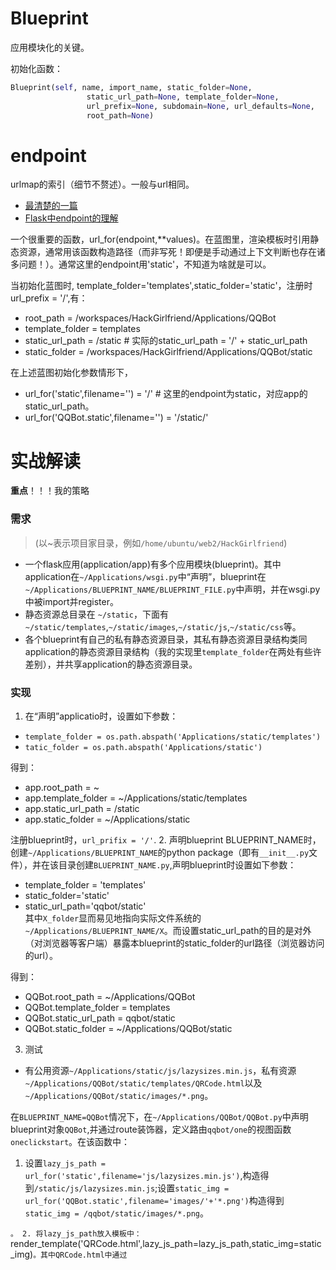 # Blueprint
应用模块化的关键。

初始化函数：
```python
Blueprint(self, name, import_name, static_folder=None,
                 static_url_path=None, template_folder=None,
                 url_prefix=None, subdomain=None, url_defaults=None,
                 root_path=None)
```

# endpoint
urlmap的索引（细节不赘述）。一般与url相同。
- [最清楚的一篇](http://blog.csdn.net/bestallen/article/details/52107944)
- [Flask中endpoint的理解](http://www.cnblogs.com/eric-nirnava/p/endpoint.html)

一个很重要的函数，url_for(endpoint,**values)。在蓝图里，渲染模板时引用静态资源，通常用该函数构造路径（而非写死！即便是手动通过上下文判断也存在诸多问题！）。通常这里的endpoint用'static'，不知道为啥就是可以。

当初始化蓝图时, template_folder='templates',static_folder='static'，注册时url_prefix = '/',有：
- root_path = /workspaces/HackGirlfriend/Applications/QQBot
- template_folder = templates
- static_url_path = /static # 实际的static_url_path = '/' + static_url_path
- static_folder = /workspaces/HackGirlfriend/Applications/QQBot/static


在上述蓝图初始化参数情形下，
- url_for('static',filename='') = '/' # 这里的endpoint为static，对应app的static_url_path。
- url_for('QQBot.static',filename='') = '/static/'

# 实战解读
**重点**！！！我的策略
### 需求
>(以~表示项目家目录，例如`/home/ubuntu/web2/HackGirlfriend`)
- 一个flask应用(application/app)有多个应用模块(blueprint)。其中application在`~/Applications/wsgi.py`中“声明”，blueprint在`~/Applications/BLUEPRINT_NAME/BLUEPRINT_FILE.py`中声明，并在wsgi.py中被import并register。
- 静态资源总目录在 `~/static`，下面有`~/static/templates`,`~/static/images`,`~/static/js`,`~/static/css`等。
- 各个blueprint有自己的私有静态资源目录，其私有静态资源目录结构类同application的静态资源目录结构（我的实现里`template_folder`在两处有些许差别），并共享application的静态资源目录。

### 实现
1. 在“声明”applicatio时，设置如下参数：
- `template_folder = os.path.abspath('Applications/static/templates')`
- `tatic_folder = os.path.abspath('Applications/static')`

得到：
- app.root_path = ~
- app.template_folder = ~/Applications/static/templates
- app.static_url_path = /static
- app.static_folder = ~/Applications/static

注册blueprint时，`url_prifix = '/'`.
2.  声明blueprint BLUEPRINT_NAME时，
创建`~/Applications/BLUEPRINT_NAME`的python package（即有`__init__.py`文件），并在该目录创建`BLUEPRINT_NAME.py`,声明blueprint时设置如下参数：
- template_folder = 'templates'
- static_folder='static'
- static_url_path='qqbot/static'    
其中`X_folder`显而易见地指向实际文件系统的`~/Applications/BLUEPRINT_NAME/X`。而设置static_url_path的目的是对外（对浏览器等客户端）暴露本blueprint的static_folder的url路径（浏览器访问的url）。

得到：
- QQBot.root_path = ~/Applications/QQBot
- QQBot.template_folder = templates
- QQBot.static_url_path = qqbot/static
- QQBot.static_folder = ~/Applications/QQBot/static

3. 测试

- 有公用资源`~/Applications/static/js/lazysizes.min.js`，私有资源`~/Applications/QQBot/static/templates/QRCode.html`以及`~/Applications/QQBot/static/images/*.png`。

在`BLUEPRINT_NAME=QQBot`情况下，在`~/Applications/QQBot/QQBot.py`中声明blueprint对象`QQBot`,并通过route装饰器，定义路由`qqbot/one`的视图函数`oneclickstart`。在该函数中：

1. 设置`lazy_js_path = url_for('static',filename='js/lazysizes.min.js')`,构造得到`/static/js/lazysizes.min.js`;设置`static_img = url_for('QQBot.static',filename='images/'+'*.png')`构造得到`static_img = /qqbot/static/images/*.png`。

`。
2. 将lazy_js_path放入模板中：`render_template('QRCode.html',lazy_js_path=lazy_js_path,static_img=static_img)`。其中QRCode.html中通过`<script>`,`<img>`标签引入`{{ lazy_js_path }}`,`{{ static_img }}`。
    
3. 浏览器访问`ip:port/qqbot/one`,检查元素可知，js文件的实际GET路径为`http://ip:port/static/js/lazysizes.min.js`,png图片的实际GET路径为`http://ip:port/qqbot/static/images/*.png`。
均可正常访问。（无论是在`~`路径下`python Applications/wsgi.py`还是在`~/Applicaitons`路径下`python wsgi.py`。这里需要说明的是，如果不使用url_for构造路径，而手动指定，在上述两种情形下有较大偏差，最好不用）

注：上文中所述“声明”意会即可 ~= 类的实例化 or 对象初始化 or 构造对象 etc.

注2：以上值得揣摩的是url_for的endpoint参数，我用到了'static','QQBot.static'两个。分别指向了公有的`~/Applications/static`目录和私有的`~/Applications/QQBot/static`。

注：以上配置，Windows环境，Pycharm-Configuration里不加PYTHONPATH，则会无法加载js,css等公用文件，加了source_roots或者content_roots（任一或全加）就正常。(更正：加这两个path同样无法加载，前面的错误是由于浏览器缓存所致。)不过我不推荐加，命令行才是最纯粹可预知的运行环境，服务器环境下是没有pycharm来做这些自动化工作的。

# Nginx反向代理的新坑
- [Flask的url_for重定向问题和相应源码分析](https://jiayi.space/post/flaskde-url_forzhong-ding-xiang-wen-ti-he-xiang-ying-yuan-ma-fen-xi)

# 有关Flask的一些精品文章
- [在 Flask 里产生流式响应](https://blog.tonyseek.com/post/flask-stream-response/)
- [](https://juejin.im/entry/5821856abf22ec0068e2595a)